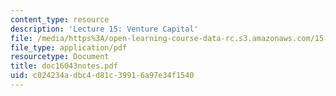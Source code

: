 ```yaml
---
content_type: resource
description: 'Lecture 15: Venture Capital'
file: /media/https%3A/open-learning-course-data-rc.s3.amazonaws.com/15-615-law-for-the-entrepreneur-and-manager-spring-2003/c024234adbc4d81c39916a97e34f1540_doc16043notes.pdf
file_type: application/pdf
resourcetype: Document
title: doc16043notes.pdf
uid: c024234a-dbc4-d81c-3991-6a97e34f1540
---
```


